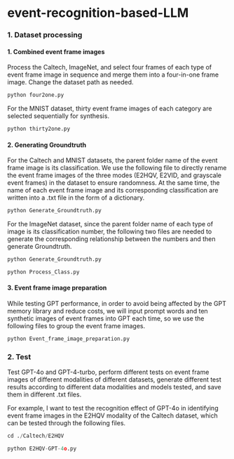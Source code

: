 # event-recognition-based-LLM

### 1. Dataset processing

#### 1. Combined event frame images

Process the Caltech, ImageNet, and select four frames of each type of event frame image in sequence and merge them into a four-in-one frame image. Change the dataset path as needed.

```python
python four2one.py
```

For the MNIST dataset, thirty event frame images of each category are selected sequentially for synthesis.

```python
python thirty2one.py
```

#### 2. Generating Groundtruth

For the Caltech and MNIST datasets, the parent folder name of the event frame image is its classification. We use the following file to directly rename the event frame images of the three modes (E2HQV, E2VID, and grayscale event frames) in the dataset to ensure randomness. At the same time, the name of each event frame image and its corresponding classification are written into a .txt file in the form of a dictionary.

```python
python Generate_Groundtruth.py
```

For the ImageNet dataset, since the parent folder name of each type of image is its classification number, the following two files are needed to generate the corresponding relationship between the numbers and then generate Groundtruth.

```python
python Generate_Groundtruth.py

python Process_Class.py
```

#### 3. Event frame image preparation

While testing GPT performance, in order to avoid being affected by the GPT memory library and reduce costs, we will input prompt words and ten synthetic images of event frames into GPT each time, so we use the following files to group the event frame images.

```python
python Event_frame_image_preparation.py
```

### 2. Test

Test GPT-4o and GPT-4-turbo, perform different tests on event frame images of different modalities of different datasets, generate different test results according to different data modalities and models tested, and save them in different .txt files.

For example, I want to test the recognition effect of GPT-4o in identifying event frame images in the E2HQV modality of the Caltech dataset, which can be tested through the following files.

```python
cd ./Caltech/E2HQV

python E2HQV-GPT-4o.py
```

